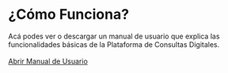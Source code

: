 # ¿Cómo Funciona?

Acá podes ver o descargar un manual de usuario que explica las funcionalidades básicas de la Plataforma de Consultas Digitales.
<br>
<br>
<a class="btn btn-primary btn-lg" href="https://docs.google.com/document/d/156wIqW34wn7pk69bvMTX0MPePrQTGQPkOSr-feqU39Y/edit?usp=sharing" target="_blank">
Abrir Manual de Usuario</a>
